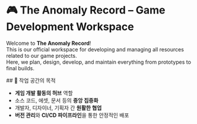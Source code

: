 # 🎮 The Anomaly Record – Game Development Workspace

Welcome to **The Anomaly Record**!  
This is our official workspace for developing and managing all resources related to our game projects.  
Here, we plan, design, develop, and maintain everything from prototypes to final builds.
<p>
## 📌 작업 공간의 목적
  
- **게임 개발 활동의 허브** 역할
- 소스 코드, 에셋, 문서 등의 **중앙 집중화**
- 개발자, 디자이너, 기획자 간 **원활한 협업**
- **버전 관리**와 **CI/CD 파이프라인**을 통한 안정적인 배포
</p>
